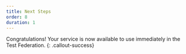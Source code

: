 ```yaml
---
title: Next Steps
order: 8
duration: 1
---
```


Congratulations! Your service is now available to use immediately in the Test Federation.
{: .callout-success}